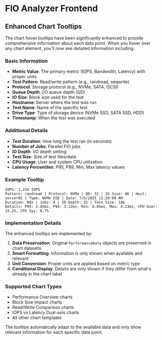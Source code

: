 # FIO Analyzer Frontend

## Enhanced Chart Tooltips

The chart hover tooltips have been significantly enhanced to provide comprehensive information about each data point. When you hover over any chart element, you'll now see detailed information including:

### **Basic Information**
- **Metric Value**: The primary metric (IOPS, Bandwidth, Latency) with proper units
- **Test Pattern**: Read/write pattern (e.g., randread, seqwrite)
- **Protocol**: Storage protocol (e.g., NVMe, SATA, iSCSI)
- **Queue Depth**: I/O queue depth (QD)
- **IO Size**: Block size used for the test
- **Hostname**: Server where the test was run
- **Test Name**: Name of the specific test
- **Drive Type**: Type of storage device (NVMe SSD, SATA SSD, HDD)
- **Timestamp**: When the test was executed

### **Additional Details**
- **Test Duration**: How long the test ran (in seconds)
- **Number of Jobs**: Parallel FIO jobs
- **IO Depth**: I/O depth setting
- **Test Size**: Size of test files/data
- **CPU Usage**: User and system CPU utilization
- **Latency Percentiles**: P95, P99, Min, Max latency values

### **Example Tooltip**
```
IOPS: 1,234 IOPS
Pattern: randread | Protocol: NVMe | QD: 32 | IO Size: 4K | Host: server01 | Type: NVMe SSD | Date: 7/5/2025 11:20:00 AM
Duration: 60s | Jobs: 4 | IO Depth: 32 | Test Size: 10G
Details: P95: 2.45ms, P99: 3.12ms, Min: 0.85ms, Max: 4.23ms, CPU User: 15.2%, CPU Sys: 8.7%
```

### **Implementation Details**

The enhanced tooltips are implemented by:
1. **Data Preservation**: Original `PerformanceData` objects are preserved in chart datasets
2. **Smart Formatting**: Information is only shown when available and relevant
3. **Unit Conversion**: Proper units are applied based on metric type
4. **Conditional Display**: Details are only shown if they differ from what's already in the chart label

### **Supported Chart Types**
- Performance Overview charts
- Block Size Impact charts  
- Read/Write Comparison charts
- IOPS vs Latency Dual-axis charts
- All other chart templates

The tooltips automatically adapt to the available data and only show relevant information for each specific data point. 